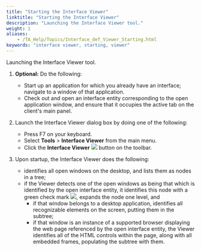 ```yaml
--- 
title: "Starting the Interface Viewer"
linktitle: "Starting the Interface Viewer"
description: "Launching the Interface Viewer tool."
weight: 1
aliases: 
    - /TA_Help/Topics/Interface_def_Viewer_Starting.html
keywords: "interface viewer, starting, viewer"
---
```


Launching the Interface Viewer tool.

1.  **Optional:** Do the following:

    -   Start up an application for which you already have an interface; navigate to a window of that application.
    -   Check out and open an interface entity corresponding to the open application window, and ensure that it occupies the active tab on the client's main panel.
2.  Launch the Interface Viewer dialog box by doing one of the following:

    -   Press F7 on your keyboard.
    -   Select **Tools** \> **Interface Viewer** from the main menu.
    -   Click the **Interface Viewer** ![](/images/TA_Help/Images/Interface_viewer_btn.png) button on the toolbar.
3.  Upon startup, the Interface Viewer does the following:

    -   identifies all open windows on the desktop, and lists them as nodes in a tree;
    -   if the Viewer detects one of the open windows as being that which is identified by the open interface entity, it identifies this node with a green check mark ![](/images/TA_Help/Images/ug_interface_definition45.png), expands the node one level, and
        -   if that window belongs to a desktop application, identifies all recognizable elements on the screen, putting them in the subtree;
        -   if that window is an instance of a supported browser displaying the web page referenced by the open interface entity, the Viewer identifies all of the HTML controls within the page, along with all embedded frames, populating the subtree with them.



